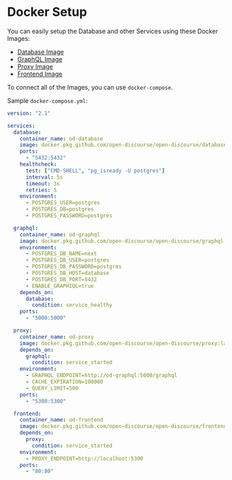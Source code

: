 # Docker Setup

You can easily setup the Database and other Services using these Docker Images:

- [Database Image](https://github.com/open-discourse/open-discourse/packages/471468)
- [GraphQL Image](https://github.com/open-discourse/open-discourse/packages/471466)
- [Proxy Image](https://github.com/open-discourse/open-discourse/packages/474204)
- [Frontend Image](https://github.com/open-discourse/open-discourse/packages/490931)

To connect all of the Images, you can use `docker-compose`.

Sample `docker-compose.yml`:

```yaml
version: "2.1"

services:
  database:
    container_name: od-database
    image: docker.pkg.github.com/open-discourse/open-discourse/database:latest
    ports:
      - "5432:5432"
    healthcheck:
      test: ["CMD-SHELL", "pg_isready -U postgres"]
      interval: 5s
      timeout: 3s
      retries: 5
    environment:
      - POSTGRES_USER=postgres
      - POSTGRES_DB=postgres
      - POSTGRES_PASSWORD=postgres

  graphql:
    container_name: od-graphql
    image: docker.pkg.github.com/open-discourse/open-discourse/graphql:latest
    environment:
      - POSTGRES_DB_NAME=next
      - POSTGRES_DB_USER=postgres
      - POSTGRES_DB_PASSWORD=postgres
      - POSTGRES_DB_HOST=database
      - POSTGRES_DB_PORT=5432
      - ENABLE_GRAPHIQL=true
    depends_on:
      database:
        condition: service_healthy
    ports:
      - "5000:5000"

  proxy:
    container_name: od-proxy
    image: docker.pkg.github.com/open-discourse/open-discourse/proxy:latest
    depends_on:
      graphql:
        condition: service_started
    environment:
      - GRAPHQL_ENDPOINT=http://od-graphql:5000/graphql
      - CACHE_EXPIRATION=100000
      - QUERY_LIMIT=500
    ports:
      - "5300:5300"

  frontend:
    container_name: od-frontend
    image: docker.pkg.github.com/open-discourse/open-discourse/frontend:latest
    depends_on:
      proxy:
        condition: service_started
    environment:
      - PROXY_ENDPOINT=http://localhost:5300
    ports:
      - "80:80"
```
